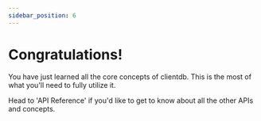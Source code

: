 ```yaml
---
sidebar_position: 6
---
```


# Congratulations!

You have just learned all the core concepts of clientdb. This is the most of what you'll need to fully utilize it.

Head to 'API Reference' if you'd like to get to know about all the other APIs and concepts.
